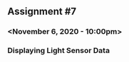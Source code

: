 ## Assignment #7
### <Frank Kenneth C. Barsalote>
### <November 6, 2020 - 10:00pm>
### Displaying Light Sensor Data
